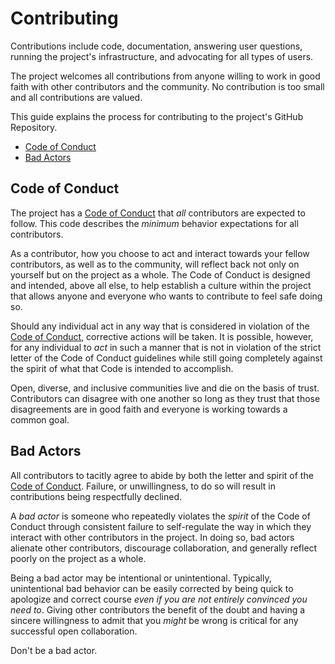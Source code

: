# Contributing

Contributions include code, documentation, answering user questions, running the
project's infrastructure, and advocating for all types of users.

The project welcomes all contributions from anyone willing to work in good faith
with other contributors and the community. No contribution is too small and all
contributions are valued.

This guide explains the process for contributing to the project's GitHub
Repository.

- [Code of Conduct](#code-of-conduct)
- [Bad Actors](#bad-actors)

## Code of Conduct

The project has a [Code of Conduct](./CODE_OF_CONDUCT.md) that _all_
contributors are expected to follow. This code describes the _minimum_ behavior
expectations for all contributors.

As a contributor, how you choose to act and interact towards your
fellow contributors, as well as to the community, will reflect back not only
on yourself but on the project as a whole. The Code of Conduct is designed and
intended, above all else, to help establish a culture within the project that
allows anyone and everyone who wants to contribute to feel safe doing so.

Should any individual act in any way that is considered in violation of the
[Code of Conduct](./CODE_OF_CONDUCT.md), corrective actions will be taken. It is
possible, however, for any individual to _act_ in such a manner that is not in
violation of the strict letter of the Code of Conduct guidelines while still
going completely against the spirit of what that Code is intended to accomplish.

Open, diverse, and inclusive communities live and die on the basis of trust.
Contributors can disagree with one another so long as they trust that those
disagreements are in good faith and everyone is working towards a common
goal.

## Bad Actors

All contributors to tacitly agree to abide by both the letter and
spirit of the [Code of Conduct](./CODE_OF_CONDUCT.md). Failure, or
unwillingness, to do so will result in contributions being respectfully
declined.

A _bad actor_ is someone who repeatedly violates the _spirit_ of the Code of
Conduct through consistent failure to self-regulate the way in which they
interact with other contributors in the project. In doing so, bad actors
alienate other contributors, discourage collaboration, and generally reflect
poorly on the project as a whole.

Being a bad actor may be intentional or unintentional. Typically, unintentional
bad behavior can be easily corrected by being quick to apologize and correct
course _even if you are not entirely convinced you need to_. Giving other
contributors the benefit of the doubt and having a sincere willingness to admit
that you _might_ be wrong is critical for any successful open collaboration.

Don't be a bad actor.
